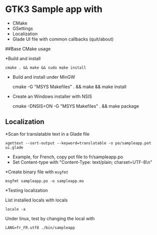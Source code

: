 # GTK3 Sample app with

* CMake
* GSettings
* Localization
* Glade UI file with common callbacks (quit/about)

##Base CMake usage

*Build and install

    cmake . && make && sudo make install

* Build and install under MinGW

    cmake -G "MSYS Makefiles" . && make && make install

* Create an Windows installer with NSIS

    cmake -DNSIS=ON -G "MSYS Makefiles" . && make package

## Localization

*Scan for translatable text in a Glade file

    xgettext --sort-output --keyword=translatable -o po/sampleapp.pot ui.glade

* Example, for French, copy pot file to fr/sampleapp.po
* Set Content-type with "Content-Type: text/plain; charset=UTF-8\n"

*Create binary file with `msgfmt`

    msgfmt sampleapp.po -o sampleapp.mo

*Testing localization

List installed locals with locals 

    locale -a

Under linux, test by changing the local with

    LANG=fr_FR.utf8 ./bin/sampleapp



